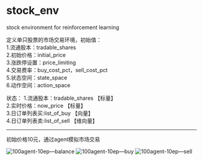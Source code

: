 # stock_env
stock environment for reinforcement learning 

定义单只股票的市场交易环境，初始值：<br>
1.流通股本：tradable_shares<br>
2.初始价格：initial_price<br>
3.涨跌停设置：price_limiting <br>
4.交易费率：buy_cost_pct，sell_cost_pct<br>
5.状态空间：state_space<br>
6.动作空间：action_space<br>

状态：
1.流通股本：tradable_shares 【标量】<br> 
2.实时价格：now_price 【标量】<br> 
3.日订单列表买:list_of_buy  【向量】<br> 
4.日订单列表卖:list_of_sell  【维向量】<br> 

--------------------------------------------------------

初始价格10元，通过agent模拟市场交易

![100agent-10ep—balance](https://user-images.githubusercontent.com/63079631/165524424-a74315cd-46cd-4e1c-9f18-99a9ce825ef8.png)
![100agent-10ep—buy](https://user-images.githubusercontent.com/63079631/165524504-f97746ef-a109-4b5a-994c-56352276f4f7.png)
![100agent-10ep—sell](https://user-images.githubusercontent.com/63079631/165524539-a73232fd-b428-4913-bb7b-9f2255ca727c.png)

